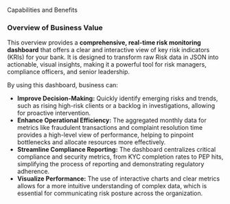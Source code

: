 Capabilities and Benefits

### Overview of Business Value

This overview provides a **comprehensive, real-time risk monitoring dashboard** that offers a clear and interactive view of key risk indicators (KRIs) for your bank. 
It is designed to transform raw Risk data in JSON into actionable, visual insights, making it a powerful tool for risk managers, compliance officers, and senior leadership.

By using this dashboard, business can:

* **Improve Decision-Making:** Quickly identify emerging risks and trends, such as rising high-risk clients or a backlog in investigations, allowing for proactive intervention.
* **Enhance Operational Efficiency:** The aggregated monthly data for metrics like fraudulent transactions and complaint resolution time provides a high-level view of performance, helping to pinpoint bottlenecks and allocate resources more effectively.
* **Streamline Compliance Reporting:** The dashboard centralizes critical compliance and security metrics, from KYC completion rates to PEP hits, simplifying the process of reporting and demonstrating regulatory adherence.
* **Visualize Performance:** The use of interactive charts and clear metrics allows for a more intuitive understanding of complex data, which is essential for communicating risk posture across the organization.
